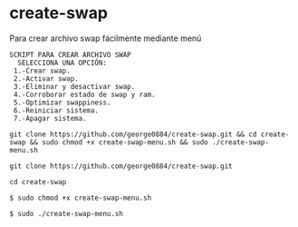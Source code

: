 # create-swap
Para crear archivo swap fácilmente mediante menú
```
SCRIPT PARA CREAR ARCHIVO SWAP 
  SELECCIONA UNA OPCIÓN: 
 1.-Crear swap.
 2.-Activar swap.
 3.-Eliminar y desactivar swap.
 4.-Corroborar estado de swap y ram.
 5.-Optimizar swappiness.
 6.-Reiniciar sistema.
 7.-Apagar sistema.

 ```
 ```
 git clone https://github.com/george0884/create-swap.git && cd create-swap && sudo chmod +x create-swap-menu.sh && sudo ./create-swap-menu.sh
 ```
``` 
git clone https://github.com/george0884/create-swap.git

cd create-swap

$ sudo chmod +x create-swap-menu.sh

$ sudo ./create-swap-menu.sh
```
